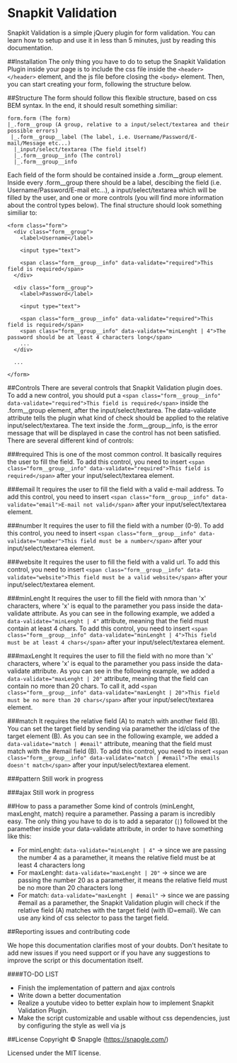 # Snapkit Validation
Snapkit Validation is a simple jQuery plugin for form validation. You can learn how to setup and use it in less than 5 minutes, just by reading this documentation.

##Installation
The only thing you have to do to setup the Snapkit Validation Plugin inside your page is to include the css file inside the `<header></header>` element, and the js file before closing the `<body>` element. Then, you can start creating your form, following the structure below.

##Structure
The form should follow this flexible structure, based on css BEM syntax. In the end, it should result something similiar:

```
form.form (The form)
|_.form__group (A group, relative to a input/select/textarea and their possible errors)
 |_.form__group__label (The label, i.e. Username/Password/E-mail/Message etc...)
  |_input/select/textarea (The field itself)
  |_.form__group__info (The control)
  |_.form__group__info
```
  
Each field of the form should be contained inside a .form__group element. Inside every .form__group there should be a label, descibing the field (i.e. Username/Password/E-mail etc...), a input/select/textarea which will be filled by the user, and one or more controls (you will find more information about the control types below). The final structure should look something similiar to:

```
<form class="form">
  <div class="form__group">
    <label>Username</label>
    
    <input type="text">
    
    <span class="form__group__info" data-validate="required">This field is required</span>
  </div>
  
  <div class="form__group">
    <label>Password</label>
    
    <input type="text">
    
    <span class="form__group__info" data-validate="required">This field is required</span>
    <span class="form__group__info" data-validate="minLenght | 4">The password should be at least 4 characters long</span>
    ...
  </div>
  
  ...
  
</form>
```

##Controls
There are several controls that Snapkit Validation plugin does.
To add a new control, you should put a `<span class="form__group__info" data-validate="required">This field is required</span>` inside the .form__group element, after the input/select/textarea.
The data-validate attribute tells the plugin what kind of check should be applied to the relative input/select/textarea.
The text inside the .form__group__info, is the error message that will be displayed in case the control has not been satisfied.
There are several different kind of controls:

###required
This is one of the most common control. It basically requires the user to fill the field. To add this control, you need to insert `<span class="form__group__info" data-validate="required">This field is required</span>` after your input/select/textarea element.

###email
It requires the user to fill the field with a valid e-mail address. To add this control, you need to insert `<span class="form__group__info" data-validate="email">E-mail not valid</span>` after your input/select/textarea element.

###number
It requires the user to fill the field with a number (0-9). To add this control, you need to insert `<span class="form__group__info" data-validate="number">This field must be a number</span>` after your input/select/textarea element.

###website
It requires the user to fill the field with a valid url. To add this control, you need to insert `<span class="form__group__info" data-validate="website">This field must be a valid website</span>` after your input/select/textarea element.

###minLenght
It requires the user to fill the field with nmora than 'x' characters, where 'x' is equal to the paramether you pass inside the data-validate attribute. As you can see in the following example, we added a `data-validate="minLenght | 4"` attribute, meaning that the field must contain at least 4 chars. To add this control, you need to insert `<span class="form__group__info" data-validate="minLenght | 4">This field must be at least 4 chars</span>` after your input/select/textarea element.

###maxLenght
It requires the user to fill the field with no more than 'x' characters, where 'x' is equal to the paramether you pass inside the data-validate attribute. As you can see in the following example, we added a `data-validate="maxLenght | 20"` attribute, meaning that the field can contain no more than 20 chars. To call it, add `<span class="form__group__info" data-validate="maxLenght | 20">This field must be no more than 20 chars</span>` after your input/select/textarea element.

###match
It requires the relative field (A) to match with another field (B). You can set the target field by sending via paramether the id/class of the target element (B). As you can see in the following example, we added a `data-validate="match | #email"` attribute, meaning that the field must match with the #email field (B). To add this control, you need to insert `<span class="form__group__info" data-validate="match | #email">The emails doesn't match</span>` after your input/select/textarea element.

###pattern
Still work in progress

###ajax
Still work in progress

##How to pass a paramether
Some kind of controls (minLenght, maxLenght, match) require a paramether. Passing a param is incredibly easy. The only thing you have to do is to add a separator (`|`) followed bt the paramether inside your data-validate attribute, in order to have something like this:

* For minLenght: `data-validate="minLenght | 4"` -> since we are passing the number 4 as a paramether, it means the relative field must be at least 4 characters long
* For maxLenght: `data-validate="maxLenght | 20"` -> since we are passing the number 20 as a paramether, it means the relative field must be no more than 20 characters long
* For match: `data-validate="maxLenght | #email"` -> since we are passing #email as a paramether, the Snapkit Validation plugin will check if the relative field (A) matches with the target field (with ID=email). We can use any kind of css selector to pass the target field.

##Reporting issues and contributing code

We hope this documentation clarifies most of your doubts. Don't hesitate to add new issues if you need support or if you have any suggestions to improve the script or this documentation itself.

####TO-DO LIST
* Finish the implementation of pattern and ajax controls
* Write down a better documentation
* Realize a youtube video to better explain how to implement Snapkit Validation Plugin.
* Make the script customizable and usable without css dependencies, just by configuring the style as well via js

##License
Copyright © Snapgle (https://snapgle.com/)

Licensed under the MIT license.
